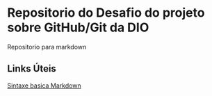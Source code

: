 # Repositorio do Desafio do projeto sobre GitHub/Git da DIO
Repositorio para markdown

## Links  Úteis 
[Sintaxe basica Markdown](https://www.markdownguide.org/basic-syntax/)
